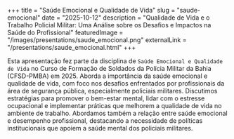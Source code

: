 +++
title = "Saúde Emocional e Qualidade de Vida"
slug = "saude-emocional"
date = "2025-10-12"
description = "Qualidade de Vida e o Trabalho Policial Militar: Uma Análise sobre os Desafios e Impactos na Saúde do Profissional"
featuredImage = "/images/presentations/saude_emocional.png"
externalLink = "/presentations/saude_emocional.html"
+++

Esta apresentação fez parte da disciplina de `Saúde Emocional e Qualidade de Vida` no Curso de Formação de Soldados da Polícia Militar da Bahia (CFSD-PMBA) em 2025. Aborda a importância da saúde emocional e qualidade de vida, com foco nos desafios enfrentados por profissionais da área de segurança pública, especialmente policiais militares. Discutimos estratégias para promover o bem-estar mental, lidar com o estresse ocupacional e implementar práticas que melhorem a qualidade de vida no ambiente de trabalho. Abordamos também a relação entre saúde emocional e desempenho profissional, destacando a necessidade de políticas institucionais que apoiem a saúde mental dos policiais militares.
